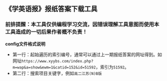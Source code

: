 ## 《学英语报》报纸答案下载工具

### 前排提醒：本工具仅供编程学习交流，因错误理解工具意图而使用本工具造成的一切后果作者概不负责！

**config文件格式说明**

- 第一行：起始遍历的索引编号，通常可以通过上一期报纸答案的网址得到。如网址`https://www.xyybs.com/index.php?m=wap&a=show&ewm=1&catid=152&id=51592`，索引为`51592`。
- 第二行：搜索项目关键字，例如`高二江苏(N)B版`

